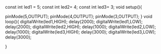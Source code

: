 const int led1 = 5;
const int led2= 4;
const int led3= 3;
void setup(){

  pinMode(5,OUTPUT);
  pinMode(4,OUTPUT);
  pinMode(3,OUTPUT);
}
void loop(){
digitalWrite(led1,HIGH);
delay(2000);
digitalWrite(led1,LOW);
delay(2000);
digitalWrite(led2,HIGH);
delay(1000);
digitalWrite(led2,LOW);
delay(1000);
digitalWrite(led3,HIGH);
delay(3000);
digitalWrite(led3,LOW);
delay(3000);

}
